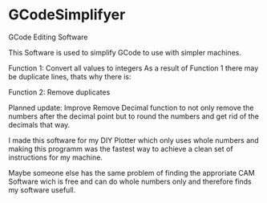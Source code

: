 # GCodeSimplifyer
GCode Editing Software

This Software is used to simplify GCode to use with simpler machines. 

Function 1: Convert all values to integers
As a result of Function 1 there may be duplicate lines, thats why there is:

Function 2: Remove duplicates


Planned update: Improve Remove Decimal function to not only remove the numbers after the decimal point but to round the numbers and get rid of the decimals that way.

I made this software for my DIY Plotter which only uses whole numbers and making
this programm was the fastest way to achieve a clean set of instructions for my machine.

Maybe someone else has the same problem of finding the approriate CAM Software wich is free and
can do whole numbers only and therefore finds my software usefull.
